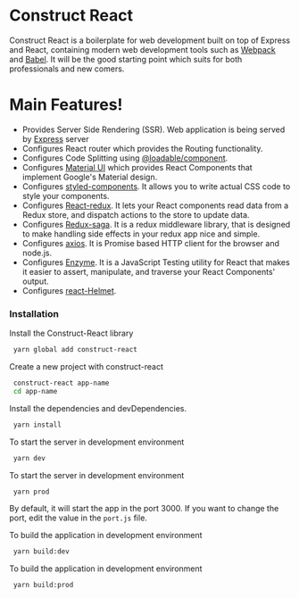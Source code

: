 # Construct React

Construct React is a boilerplate for web development built on top of Express and React, containing modern web development tools such as [Webpack](https://webpack.js.org/) and [Babel](https://babeljs.io/). It will be the good starting point which suits for both professionals and new comers.

# Main Features!

  - Provides Server Side Rendering (SSR). Web application is being served by [Express](https://expressjs.com/) server
  - Configures React router which provides the Routing functionality.
  - Configures Code Splitting using [@loadable/component](https://www.smooth-code.com/open-source/loadable-components/).
  - Configures [Material UI](https://material-ui.com/) which provides React Components that implement Google's Material design.
  - Configures [styled-components](https://www.styled-components.com/). It allows you to write actual CSS code to style your components.
  - Configures [React-redux](https://react-redux.js.org/). It lets your React components read data from a Redux store, and dispatch actions to the store to update data.
  - Configures [Redux-saga](https://redux-saga.js.org/). It is a redux middleware library, that is designed to make handling side effects in your redux app nice and simple.
  - Configures [axios](https://github.com/axios/axios). It is Promise based HTTP client for the browser and node.js.
  - Configures [Enzyme](https://airbnb.io/enzyme/). It is a JavaScript Testing utility for React that makes it easier to assert, manipulate, and traverse your React Components' output.
  - Configures [react-Helmet](https://github.com/nfl/react-helmet#readme).


### Installation

Install the Construct-React library

```sh
 yarn global add construct-react
```

Create a new project with construct-react

```sh
 construct-react app-name
 cd app-name
```

Install the dependencies and devDependencies.

```sh
 yarn install
```

To start the server in development environment

```sh
 yarn dev
```

To start the server in development environment

```sh
 yarn prod
```
By default, it will start the app in the port 3000. If you want to change the port, edit the value in the `port.js` file.

To build the application in development environment

```sh
 yarn build:dev
```

To build the application in development environment

```sh
 yarn build:prod
```